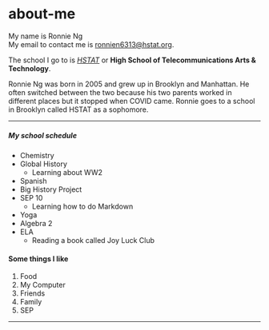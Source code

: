 # about-me

My name is Ronnie Ng  
My email to contact me is ronnien6313@hstat.org.

The school I go to is _[HSTAT](hstat.org)_ or **High School of Telecommunications Arts & Technology**.

Ronnie Ng was born in 2005 and grew up in Brooklyn and Manhattan. He often switched between the two because his two parents worked in different places but it stopped when COVID came. Ronnie goes to a school in Brooklyn called HSTAT as a sophomore.

---
##### My school schedule

* Chemistry
* Global History
    * Learning about WW2
* Spanish
* Big History Project
* SEP 10
    * Learning how to do Markdown
* Yoga
* Algebra 2
* ELA
    * Reading a book called Joy Luck Club

#### Some things I like

1. Food
2. My Computer
3. Friends
4. Family
5. SEP
---